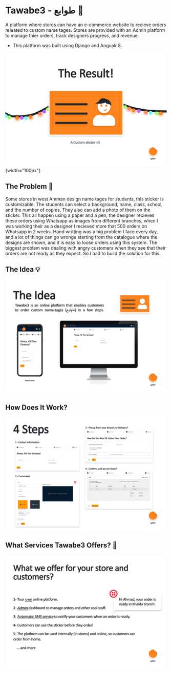 # Tawabe3 - طوابع :art:
A platform where stores can have an e-commerce website to recieve orders releated to custom name tages. Stores are provided with an Admin platform to manage thier orders, track designers progress, and revenue.

- This platform was built using Django and Angualr 8.

![sticker](https://github.com/mahdyhamad/Tawabe3-overview/blob/main/4.jpg){width="100px"}

## The Problem :triangular_flag_on_post:

Some stores in west Amman design name tages for students, this sticker is customizable. The students can select a background, name, class, school, and the number of copies. They also can add a photo of them on the sticker. This all happen using a paper and a pen, the designer recieves these orders using Whatsapp as images from different branches, when I was working their as a designer I recieved more that 500 orders on Whatsapp in 2 weeks. Hand writting was a big problem I face every day, and a lot of things can go wronge starting from the catalogue where the designs are shown, and it is easy to loose orders using this system. The biggest problem was dealing with angry customers when they see that their orders are not ready as they expect. So I had to build the solution for this.

## The Idea :bulb:

![The Idea](https://github.com/mahdyhamad/Tawabe3-overview/blob/main/2.jpg)

## How Does It Work?
![Steps](https://github.com/mahdyhamad/Tawabe3-overview/blob/main/3.jpg)

## What Services Tawabe3 Offers? :gem:
![Services](https://github.com/mahdyhamad/Tawabe3-overview/blob/main/5.jpg)
